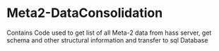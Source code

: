 # Meta2-DataConsolidation
Contains Code used to get list of all Meta-2 data from hass server, get schema and other structural information and transfer to sql Database
